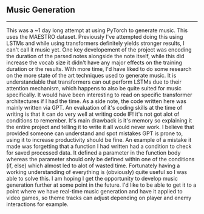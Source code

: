 ## Music Generation
----------------------------------

This was a ~1 day long attempt at using PyTorch to generate music. This uses the MAESTRO dataset. Previously I've attempted doing this using LSTMs and while using transformers definitely yields stronger results, I can't call it music yet. One key developement of the project was encoding the duration of the parsed notes alongside the note itself, while this did increase the vocab size it didn't have any major effects on the training duration or the results. 
With more time, I'd have liked to do some research on the more state of the art techniques used to generate music. It is understandable that transformers can out perform LSTMs due to their attention mechanism, which happens to also be quite suited for music specifically. It would have been interesting to read on specific transformer architectures if I had the time. As a side note, 
the code written here was mainly written via GPT. An evaluation of it's coding skills at the time of writing is that it can do very well at writing code IF! it's not got alot of conditions to remember. It's main drawback is it's memory so explaining it the entire project and telling it to write it all would never work. I believe that provided someone can understand and spot mistakes GPT is prone to, 
using it to increase productivity should be fine. An example of a mistake it made was forgetting that a function I had written had a condition to check for saved processed data. It defined a parameter in the function body whereas the parameter should only be defined within one of the conditions (if, else) which almost led to alot of wasted time. Fortunately having a working understanding of everything 
is (obviously) quite useful so I was able to solve this. I am hoping I get the opportunity to develop music generation further at some point in the future. I'd like to be able to get it to a point where we have real-time music generation and have it applied to video games, so theme tracks can adjust depending on player and enemy interactions for example.
